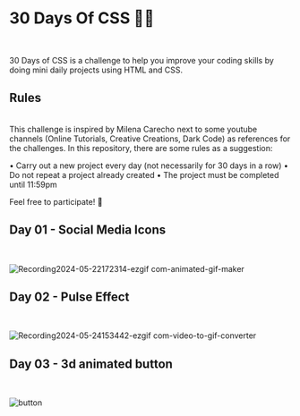 <h1>30 Days Of CSS 👩‍💻</h1>
<br>
<p>30 Days of CSS is a challenge to help you improve your coding skills by doing mini daily projects using HTML and CSS.</p>


<h2>Rules</h2>
<br>
This challenge is inspired by Milena Carecho next to some youtube channels (Online Tutorials, Creative Creations, Dark Code) as references for the challenges.
In this repository, there are some rules as a suggestion:

• Carry out a new project every day (not necessarily for 30 days in a row)
• Do not repeat a project already created
• The project must be completed until 11:59pm

Feel free to participate! 🚀

<h2>Day 01 - Social Media Icons </h2>
<br>

![Recording2024-05-22172314-ezgif com-animated-gif-maker](https://github.com/iamsahil1309/30-days-of-CSS/assets/72827586/52b66f78-3938-4421-b056-899c1961934a)


<h2>Day 02 - Pulse Effect </h2>
<br>






![Recording2024-05-24153442-ezgif com-video-to-gif-converter](https://github.com/iamsahil1309/30-days-of-CSS/assets/72827586/06bc478e-d846-4b7a-aef1-7f9ed8b0f936)


<h2>Day 03 - 3d animated button </h2>
<br>






![button](https://github.com/iamsahil1309/30-days-of-CSS/assets/72827586/ee46f14b-a7a8-47fd-9e57-3568e8d7d1dc)

